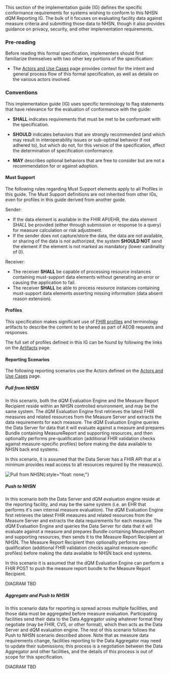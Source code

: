 This section of the implementation guide (IG) defines the specific conformance requirements for systems wishing to conform to this NHSN dQM Reporting IG. The bulk of it focuses on evaluating facility data against measure criteria and submitting those data to NHSN, though it also provides guidance on privacy, security, and other implementation requirements.

### Pre-reading

Before reading this formal specification, implementers should first familiarize themselves with two other key portions of the specification:

* The [Actors and Use Cases](use_cases.html) page provides context for the intent and general process flow of this formal specification, as well as detaila on the various actors involved.

### Conventions

This implementation guide (IG) uses specific terminology to flag statements that have relevance for the evaluation of conformance with the guide:

* **SHALL** indicates requirements that must be met to be conformant with the specification.

* **SHOULD** indicates behaviors that are strongly recommended (and which may result in interoperability issues or sub-optimal behavior if not adhered to), but which do not, for this version of the specification, affect the determination of specification conformance.

* **MAY** describes optional behaviors that are free to consider but are not a recommendation for or against adoption.

#### Must Support ###

The following rules regarding Must Support  elements apply to all Profiles in this guide. The Must Support definitions are not inherited from other IGs, even for profiles in this guide derived from another guide.

Sender:

* If the data element is available in the FHIR API/EHR, the data element *SHALL* be provided (either through submission or response to a query) for measure calculation or risk adjustment.
* If the sender does not capture/store the data, the data are not available, or sharing of the data is not authorized, the system **SHOULD NOT** send the element if the element is not marked as mandatory (lower cardinality of 0).

Receiver: 

* The receiver **SHALL** be capable of processing resource instances containing must-support data elements without generating an error or causing the application to fail.
* The receiver **SHALL** be able to process resource instances containing must-support data elements asserting missing information (data absent reason extension).

#### Profiles

This specification makes significant use of [FHIR profiles]({{site.data.fhir.path}}profiling.html) and terminology artifacts to describe the content to be shared as part of AEOB requests and responses.

The full set of profiles defined in this IG can be found by following the links on the [Artifacts](artifacts.html) page.

#### Reporting Scenarios

The following reporting scenarios use the Actors defined on the [Actors and Use Cases](use_cases.html) page.

##### Pull from NHSN

In this scenario, both the dQM Evaluation Engine and the Measure Report Recipient reside within an NHSN controlled environment, and may be the same system. The dQM Evaluation Engine first retrieves the latest FHIR measures and related resources from the Measure Server and extracts the data requirements for each measure. The dQM Evaluation Engine queries the Data Server for data that it will evaluate against a measure and prepares Bundle containing MeasureReport and supporting resources, and then optionallly performs pre-qualification (additional FHIR validation checks against measure-specific profiles) before making the data available to NHSN back end systems.

In this scenario, it is assumed that the Data Server has a FHIR API that at a minimum provides read access to all resources required by the measure(s).

![Pull from NHSN](pull-from-nhsn.png){:style="float: none;"}

##### Push to NHSN

In this scenario both the Data Server and dQM evaluation engine reside at the reporting facility, and may be the same system (i.e. an EHR that performs it's own internal measure evaluation). The dQM Evaluation Engine first retrieves the latest FHIR measures and related resources from the Measure Server and extracts the data requirements for each measure.  The dQM Evaluation Engine and queries the Data Server for data that it will evaluate against a measure and prepares Bundle containing MeasureReport and supporting resources, then sends it to the Measure Report Recipient at NHSN. The Measure Report Recipient then optionallly performs pre-qualification (additional FHIR validation checks against measure-specific profiles) before making the data available to NHSN back end systems. 

In this scenario it is assumed that the dQM Evaluation Engine can perform a FHIR POST to push the measure report bundle to the Measure Report Recipient.

DIAGRAM TBD

##### Aggregate and Push to NHSN

In this scenario data for reporting is spread across multiple facilities, and those data must be aggregated before measure evaluation. Participating facilities send their data to the Data Aggregator using whatever format they negotiate (may be FHIR, CVS, or other format), which then acts as the Data Server and dQM evaluation engine. The rest of this scenario follows the Push to NHSN scenario described above. Note that as measure data requirements change, facilities reporting to the Data Aggregator may need to update their submissions; this process is a negotiation between the Data Aggregator and other facilities, and the details of this process is out of scope for this specification. 

DIAGRAM TBD
